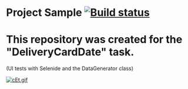 # Project Sample  [![Build status](https://ci.appveyor.com/api/projects/status/a18wftp1mfa6pfej?svg=true)](https://ci.appveyor.com/project/AEryushova/deliverycarddate)
# This repository was created for the "DeliveryCardDate" task.
(UI tests with Selenide and the DataGenerator class)

[![cEt.gif](https://i.postimg.cc/SQBZwbWV/cEt.gif)](https://postimg.cc/4n1b9M2h)
